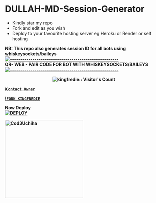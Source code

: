 # DULLAH-MD-Session-Generator
- Kindly star my repo
- Fork and edit as you wish
- Deploy to your favourite hosting server eg Heroku or Render or self hosting

<strong>NB:<strong/> This repo also generates session ID for all bots using whiskeysockets/baileys
[![-----------------------------------------------------](https://raw.githubusercontent.com/andreasbm/readme/master/assets/lines/colored.png)](#table-of-contents)
<br/>QR- WEB - PAIR CODE FOR BOT WITH WHISKEYSOCKETS/BAILEYS
[![-----------------------------------------------------](https://raw.githubusercontent.com/andreasbm/readme/master/assets/lines/colored.png)](#table-of-contents)
<p align="center">
   <a href="https://github.com/abdallahsalimjuma/DULLAH-MD">
</a>
 <p align="center"><img src="https://profile-counter.glitch.me/{kingfredie}/count.svg" alt="kingfredie:: Visitor's Count" /></p>



[`ℹ️Contact Owner`](https://wa.me/255716945971?text=👋+bro+I+want+your+help+please🙏)

[!`FORK KINGFREDIE`](https://github.com/abdallahsalimjuma/CODE-GENERATION/fork) 

Now Deploy
    <br>
<a href='https://dashboard.heroku.com/new?template=https://github.com/abdallahsalimjuma/CODE-GENERATION' target="_blank"><img alt='DEPLOY' src='https://img.shields.io/badge/-DEPLOY-black?style=for-the-badge&logo=heroku&logoColor=black'/>


 <a href="https://github.com/abdallahsalimjuma"><img src="https://github.com/abdallahsalimjuma.png" width="250" height="250" alt="Cod3Uchiha"/></a>

